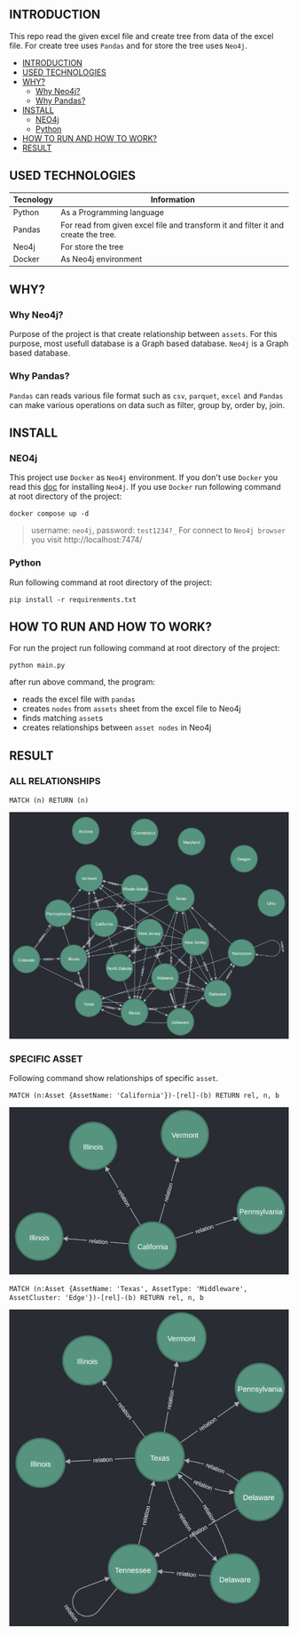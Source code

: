 ## INTRODUCTION

This repo read the given excel file and create tree from data of the excel file. For create tree uses `Pandas` and for store the tree uses `Neo4j`.

* [INTRODUCTION](#introduction)
* [USED TECHNOLOGIES](#used-technologies)
* [WHY?](#why)
    * [Why Neo4j?](#why-neo4j)
    * [Why Pandas?](#why-pandas)
* [INSTALL](#install)
    * [NEO4j](#neo4j)
    * [Python](#python)
* [HOW TO RUN AND HOW TO WORK?](#how-to-run-and-how-to-work)
* [RESULT](#result)

## USED TECHNOLOGIES

Tecnology | Information
----------|------------
Python    | As a Programming language
Pandas    | For read from given excel file and transform it and filter it and create the tree.
Neo4j     | For store the tree
Docker    | As Neo4j environment

## WHY?

### Why Neo4j?

Purpose of the project is that create relationship between `assets`. For this purpose, most usefull database is a Graph based database. `Neo4j` is a Graph based database.

### Why Pandas?

`Pandas` can reads various file format such as `csv`, `parquet`, `excel` and `Pandas` can make various operations on data such as filter, group by, order by, join.

## INSTALL

### NEO4j

This project use `Docker` as `Neo4j` environment. If you don't use `Docker` you read this [doc](https://neo4j.com/docs/operations-manual/current/installation/) for installing `Neo4j`. If you use `Docker` run following command at root directory of the project:

```
docker compose up -d
```

> username: `neo4j`, password: `test1234?_`
> For connect to `Neo4j browser` you visit http://localhost:7474/


### Python

Run following command at root directory of the project:

```
pip install -r requirenments.txt
```

## HOW TO RUN AND HOW TO WORK?

For run the project run following command at root directory of the project:

```
python main.py
```

after run above command, the program:

* reads the excel file with `pandas`
* creates `nodes` from `assets` sheet from the excel file to Neo4j
* finds matching `asset`s
* creates relationships between `asset nodes` in Neo4j

## RESULT

### ALL RELATIONSHIPS

```
MATCH (n) RETURN (n)
```

![img](./img/result.png)

### SPECIFIC ASSET

Following command show relationships of specific `asset`.

```neo4j
MATCH (n:Asset {AssetName: 'California'})-[rel]-(b) RETURN rel, n, b
```

![img](./img/california_result.png)


```
MATCH (n:Asset {AssetName: 'Texas', AssetType: 'Middleware', AssetCluster: 'Edge'})-[rel]-(b) RETURN rel, n, b
```

![img](./img/texas_middleware_edge.png)